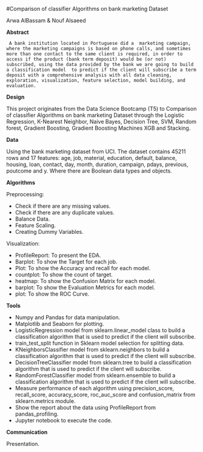 #Comparison of classifier Algorithms on bank marketing Dataset

Arwa AlBassam & Nouf Alsaeed

**Abstract**


     A bank institution located in Portuguese did a  marketing campaign, where the marketing campaigns is based on phone calls, and sometimes more than one contact to the same client is required, in order to access if the product (bank term deposit) would be (or not) subscribed, using the data provided by the bank we are going to build a classification model  to predict if the client will subscribe a term deposit with a comprehensive analysis with all data cleaning, exploration, visualization, feature selection, model building, and evaluation.



**Design**

This project originates from the Data Science Bootcamp (T5) to Comparison of classifier Algorithms on bank marketing Dataset through the Logistic Regression, K-Nearest Neighbor, Naive Bayes, Decision Tree, SVM, Random forest, Gradient Boosting, Gradient Boosting Machines XGB and Stacking.



**Data**

Using the bank marketing dataset from UCI. The dataset contains 45211 rows and 17 features: age, job, material, education, default, balance, housing, loan, contact, day, month, duration, campaign, pdays, previous, poutcome and y. Where there are Boolean data types and objects.

**Algorithms**

Preprocessing:
* Check if there are any missing values.
* Check if there are any duplicate values.
* Balance Data.
* Feature Scaling.
* Creating Dummy Variables.

Visualization:

* ProfileReport: To present the EDA.
* Barplot: To show the Target for each job.
* Plot: To show the Accuracy and recall for each model.
* countplot: To show the count of target.
* heatmap: To show the Confusion Matrix for each model.
* barplot: To show the Evaluation Metrics for each model.
* plot: To show the ROC Curve.



**Tools**

* Numpy and Pandas for data manipulation.
* Matplotlib and Seaborn for plotting.
* LogisticRegression model from sklearn.linear_model class to build a classification algorithm that is used to predict if the client will subscribe.
* train_test_split function in Sklearn model selection for splitting data.
* KNeighborsClassifier model from sklearn.neighbors to build a classification algorithm that is used to predict if the client will subscribe.
* DecisionTreeClassifier model from sklearn.tree to build a classification algorithm that is used to predict if the client will subscribe.
* RandomForestClassifier model from sklearn.ensemble to build a classification algorithm that is used to predict if the client will subscribe.
* Measure performance of each algorithm using precision_score, recall_score, accuracy_score, roc_auc_score and confusion_matrix from sklearn.metrics module.
* Show the report about the data using ProfileReport from pandas_profiling.
* Jupyter notebook to execute the code.



**Communication**

Presentation.

